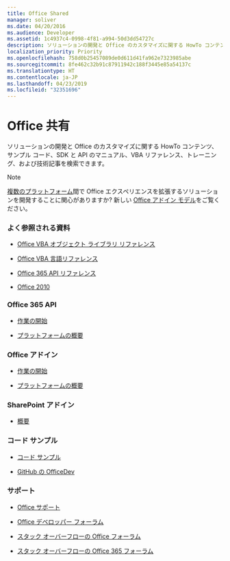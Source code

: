 ```yaml
---
title: Office Shared
manager: soliver
ms.date: 04/20/2016
ms.audience: Developer
ms.assetid: 1c4937c4-0998-4f81-a994-50d3dd54727c
description: ソリューションの開発と Office のカスタマイズに関する HowTo コンテンツ、サンプル コード、SDK と API のマニュアル、VBA リファレンス、トレーニング、および技術記事を検索できます。
localization_priority: Priority
ms.openlocfilehash: 758d0b25457089de0d611d41fa962e7323985abe
ms.sourcegitcommit: 8fe462c32b91c87911942c188f3445e85a54137c
ms.translationtype: HT
ms.contentlocale: ja-JP
ms.lasthandoff: 04/23/2019
ms.locfileid: "32351696"
---
```

# <a name="office-shared"></a>Office 共有

ソリューションの開発と Office のカスタマイズに関する HowTo コンテンツ、サンプル コード、SDK と API のマニュアル、VBA リファレンス、トレーニング、および技術記事を検索できます。
  
> [!NOTE]
> [複数のプラットフォーム](https://docs.microsoft.com/office/dev/add-ins/overview/office-add-in-availability)間で Office エクスペリエンスを拡張するソリューションを開発することに関心がありますか? 新しい [Office アドイン モデル](https://docs.microsoft.com/office/dev/add-ins/overview/office-add-ins)をご覧ください。 
  
### <a name="viewed-most"></a>よく参照される資料
  
- [Office VBA オブジェクト ライブラリ リファレンス](https://docs.microsoft.com/office/vba/api/overview/library-reference)
  
- [Office VBA 言語リファレンス](https://docs.microsoft.com/office/vba/api/overview/language-reference)
  
- [Office 365 API リファレンス](https://docs.microsoft.com/previous-versions/office/office-365-api/)
  
- [Office 2010](https://docs.microsoft.com/previous-versions/office/developer/office-2010/cc313152(v=office.12))
  
### <a name="office-365-apis"></a>Office 365 API
  
- [作業の開始](https://developer.microsoft.com/en-us/office/docs)
  
- [プラットフォームの概要](https://docs.microsoft.com/previous-versions/office/office-365-api/)
  
### <a name="office-add-ins"></a>Office アドイン
  
- [作業の開始](https://docs.microsoft.com/office/dev/add-ins/)

- [プラットフォームの概要](https://docs.microsoft.com/office/dev/add-ins/overview/office-add-ins)
  
### <a name="sharepoint-add-ins"></a>SharePoint アドイン
  
- [概要](https://docs.microsoft.com/sharepoint/dev/sp-add-ins/sharepoint-add-ins)
  
### <a name="code-samples"></a>コード サンプル
  
- [コード サンプル](https://developer.microsoft.com/office/gallery/?filterBy=Samples)
  
- [GitHub の OfficeDev](https://github.com/OfficeDev)
  
### <a name="support"></a>サポート
  
- [Office サポート](https://support.office.com/)
  
- [Office デベロッパー フォーラム](https://social.msdn.microsoft.com/Forums/office/home?category=officedev)
  
- [スタック オーバーフローの Office フォーラム ](https://stackoverflow.com/questions/tagged/ms-office)
  
- [スタック オーバーフローの Office 365 フォーラム](https://stackoverflow.com/questions/tagged/office365)
  


